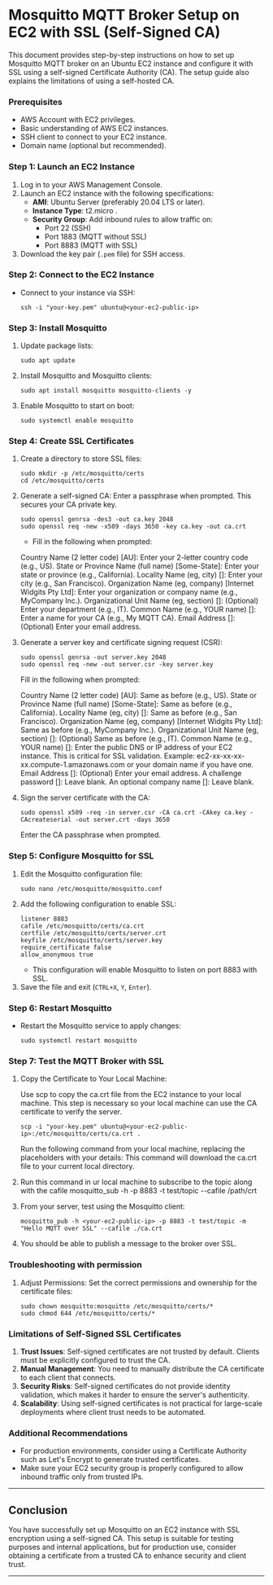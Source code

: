 # Mosquitto MQTT Broker Setup on EC2 with SSL (Self-Signed CA)

This document provides step-by-step instructions on how to set up Mosquitto MQTT broker on an Ubuntu EC2 instance and configure it with SSL using a self-signed Certificate Authority (CA). The setup guide also explains the limitations of using a self-hosted CA.

### Prerequisites
- AWS Account with EC2 privileges.
- Basic understanding of AWS EC2 instances.
- SSH client to connect to your EC2 instance.
- Domain name (optional but recommended).

### Step 1: Launch an EC2 Instance
1. Log in to your AWS Management Console.
2. Launch an EC2 instance with the following specifications:
   - **AMI**: Ubuntu Server (preferably 20.04 LTS or later).
   - **Instance Type**: t2.micro .
   - **Security Group**: Add inbound rules to allow traffic on:
     - Port 22 (SSH)
     - Port 1883 (MQTT without SSL)
     - Port 8883 (MQTT with SSL)
3. Download the key pair (`.pem` file) for SSH access.

### Step 2: Connect to the EC2 Instance
- Connect to your instance via SSH:
  ```shell
  ssh -i "your-key.pem" ubuntu@<your-ec2-public-ip>
  ```

### Step 3: Install Mosquitto
1. Update package lists:
   ```shell
   sudo apt update
   ```
2. Install Mosquitto and Mosquitto clients:
   ```shell
   sudo apt install mosquitto mosquitto-clients -y
   ```
3. Enable Mosquitto to start on boot:
   ```shell
   sudo systemctl enable mosquitto
   ```

### Step 4: Create SSL Certificates
1. Create a directory to store SSL files:
   ```shell
   sudo mkdir -p /etc/mosquitto/certs
   cd /etc/mosquitto/certs
   ```
2. Generate a self-signed CA:
   Enter a passphrase when prompted. This secures your CA private key.
   ```shell
   sudo openssl genrsa -des3 -out ca.key 2048
   sudo openssl req -new -x509 -days 3650 -key ca.key -out ca.crt
   ```
   - Fill in the following when prompted:

    Country Name (2 letter code) [AU]: Enter your 2-letter country code (e.g., US).
    State or Province Name (full name) [Some-State]: Enter your state or province (e.g., California).
    Locality Name (eg, city) []: Enter your city (e.g., San Francisco).
    Organization Name (eg, company) [Internet Widgits Pty Ltd]: Enter your organization or company name (e.g., MyCompany Inc.).
    Organizational Unit Name (eg, section) []: (Optional) Enter your department (e.g., IT).
    Common Name (e.g., YOUR name) []: Enter a name for your CA (e.g., My MQTT CA).
    Email Address []: (Optional) Enter your email address.

3. Generate a server key and certificate signing request (CSR):
   ```shell
   sudo openssl genrsa -out server.key 2048
   sudo openssl req -new -out server.csr -key server.key
   ```
   
   Fill in the following when prompted:

    Country Name (2 letter code) [AU]: Same as before (e.g., US).
    State or Province Name (full name) [Some-State]: Same as before (e.g., California).
    Locality Name (eg, city) []: Same as before (e.g., San Francisco).
    Organization Name (eg, company) [Internet Widgits Pty Ltd]: Same as before (e.g., MyCompany Inc.).
    Organizational Unit Name (eg, section) []: (Optional) Same as before (e.g., IT).
    Common Name (e.g., YOUR name) []: Enter the public DNS or IP address of your EC2 instance. This is critical for SSL validation. Example: ec2-xx-xx-xx-xx.compute-1.amazonaws.com or your domain name if you have one.
    Email Address []: (Optional) Enter your email address.
    A challenge password []: Leave blank.
    An optional company name []: Leave blank.
    
4. Sign the server certificate with the CA:
   ```shell
   sudo openssl x509 -req -in server.csr -CA ca.crt -CAkey ca.key -CAcreateserial -out server.crt -days 3650
   ```
   Enter the CA passphrase when prompted.

### Step 5: Configure Mosquitto for SSL
1. Edit the Mosquitto configuration file:
   ```shell
   sudo nano /etc/mosquitto/mosquitto.conf
   ```
2. Add the following configuration to enable SSL:
   ```shell
   listener 8883
   cafile /etc/mosquitto/certs/ca.crt
   certfile /etc/mosquitto/certs/server.crt
   keyfile /etc/mosquitto/certs/server.key
   require_certificate false
   allow_anonymous true
   ```
   - This configuration will enable Mosquitto to listen on port 8883 with SSL.
3. Save the file and exit (`CTRL+X`, `Y`, `Enter`).

### Step 6: Restart Mosquitto
- Restart the Mosquitto service to apply changes:
  ```shell
  sudo systemctl restart mosquitto
  ```

### Step 7: Test the MQTT Broker with SSL
1. Copy the Certificate to Your Local Machine:

    Use scp to copy the ca.crt file from the EC2 instance to your local machine. This step is necessary so your local machine can use the CA certificate to verify the server.

    ```shell
    scp -i "your-key.pem" ubuntu@<your-ec2-public-ip>:/etc/mosquitto/certs/ca.crt .
    ```

    Run the following command from your local machine, replacing the placeholders with your details:
    This command will download the ca.crt file to your current local directory.

2. Run this command in ur local machine to subscribe to the topic along with the cafile 
   mosquitto_sub -h <your-ec2-public-ip> -p 8883 -t test/topic --cafile /path/crt


3. From your server, test using the Mosquitto client:
   ```shell
   mosquitto_pub -h <your-ec2-public-ip> -p 8883 -t test/topic -m "Hello MQTT over SSL" --cafile ./ca.crt
   ```

4. You should be able to publish a message to the broker over SSL.


### Troubleshooting with permission
1. Adjust Permissions:
   Set the correct permissions and ownership for the certificate files:
   ```shell
   sudo chown mosquitto:mosquitto /etc/mosquitto/certs/*
   sudo chmod 644 /etc/mosquitto/certs/* 
   ```
   
### Limitations of Self-Signed SSL Certificates
1. **Trust Issues**: Self-signed certificates are not trusted by default. Clients must be explicitly configured to trust the CA.
2. **Manual Management**: You need to manually distribute the CA certificate to each client that connects.
3. **Security Risks**: Self-signed certificates do not provide identity validation, which makes it harder to ensure the server's authenticity.
4. **Scalability**: Using self-signed certificates is not practical for large-scale deployments where client trust needs to be automated.

### Additional Recommendations
- For production environments, consider using a Certificate Authority such as Let's Encrypt to generate trusted certificates.
- Make sure your EC2 security group is properly configured to allow inbound traffic only from trusted IPs.

---

## Conclusion
You have successfully set up Mosquitto on an EC2 instance with SSL encryption using a self-signed CA. This setup is suitable for testing purposes and internal applications, but for production use, consider obtaining a certificate from a trusted CA to enhance security and client trust.

---
